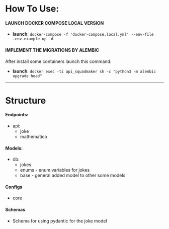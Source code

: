 # How To Use:


#### LAUNCH DOCKER COMPOSE LOCAL VERSION

* **launch**: `docker-compose -f 'docker-compose.local.yml' --env-file .env.example up -d`


#### IMPLEMENT THE MIGRATIONS BY ALEMBIC

After install some containers launch this command:
* **launch**: `docker exec -ti api_squadmaker sh -c "python3 -m alembic upgrade head"`
***

# Structure

#### Endpoints:

* api:
  * joke
  * mathematico

#### Models:
* db:
  * jokes
  * enums - enum variables for jokes
  * base - general added model to other some models

#### Configs
* core

#### Schemas
* Schema for using pydantic for the joke model
